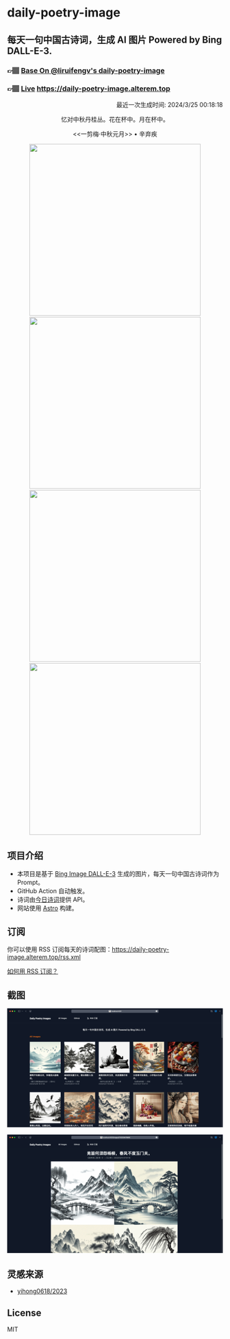 
# daily-poetry-image

## 每天一句中国古诗词，生成 AI 图片 Powered by Bing DALL-E-3.

### 👉🏽 [Base On @liruifengv's daily-poetry-image](https://github.com/liruifengv/daily-poetry-image)

### 👉🏽 [Live](https://daily-poetry-image.alterem.top/) https://daily-poetry-image.alterem.top

<p align="right">
  最近一次生成时间: 2024/3/25 00:18:18
</p>
<p align="center">
忆对中秋丹桂丛。花在杯中。月在杯中。
</p>
<p align="center">
<<一剪梅·中秋元月>> • 辛弃疾
</p>
<p align="center">
<img src="https://tse3.mm.bing.net/th/id/OIG2._qWFXrOe4PTaTgMtOqmT" height="400" width="400" />
<img src="https://tse1.mm.bing.net/th/id/OIG2.Rw70fjWakfcSTun1QxYb" height="400" width="400" />
<img src="https://tse4.mm.bing.net/th/id/OIG2.tzOVU2LQpIp6KIa3GOBJ" height="400" width="400" />
<img src="https://tse2.mm.bing.net/th/id/OIG2.jXOZ7CxaIgXuhTDnVzQ2" height="400" width="400" />
</p>

## 项目介绍

-   本项目是基于 [Bing Image DALL-E-3](https://www.bing.com/images/create) 生成的图片，每天一句中国古诗词作为 Prompt。
-   GitHub Action 自动触发。
-   诗词由[今日诗词](https://www.jinrishici.com/)提供 API。
-   网站使用 [Astro](https://astro.build) 构建。

## 订阅

你可以使用 RSS 订阅每天的诗词配图：https://daily-poetry-image.alterem.top/rss.xml

[如何用 RSS 订阅？](https://zhuanlan.zhihu.com/p/55026716)

## 截图

![图片列表](./screenshots/Snipaste_2023-12-28_21-00-26.png)

![图片详情](./screenshots/Snipaste_2023-12-28_21-00-53.png)

## 灵感来源

-   [yihong0618/2023](https://github.com/yihong0618/2023)

## License

MIT
